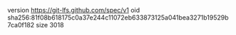 version https://git-lfs.github.com/spec/v1
oid sha256:81f08b618175c0a37e244c11072eb633873125a041bea3271b19529b7ca0f182
size 3018
